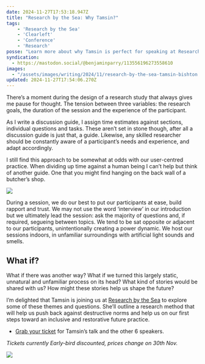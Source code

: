 ```yaml
---
date: 2024-11-27T17:53:18.947Z
title: "Research by the Sea: Why Tamsin?"
tags:
    - 'Research by the Sea'
    - 'Clearleft'
    - 'Conference'
    - 'Research'
posse: "Learn more about why Tamsin is perfect for speaking at Research by the Sea."
syndication:
  - https://mastodon.social/@benjaminparry/113556196273558610
images:
  - "/assets/images/writing/2024/11/research-by-the-sea-tamsin-bishton.jpg"
updated: 2024-11-27T17:54:06.270Z
---
```


There’s a moment during the design of a research study that always gives me pause for thought. The tension between three variables: the research goals, the duration of the session and the experience of the participant.

As I write a discussion guide, I assign time estimates against sections, individual questions and tasks. These aren’t set in stone though, after all a discussion guide is just that, a guide. Likewise, any skilled researcher should be constantly aware of a participant’s needs and experience, and adapt accordingly.

I still find this approach to be somewhat at odds with our user-centred practice. When dividing up time against a human being I can’t help but think of another guide. One that you might find hanging on the back wall of a butcher’s shop.

![](/assets/images/writing/2024/11/research-goals-time-participant.jpg)

During a session, we do our best to put our participants at ease, build rapport and trust. We may not use the word ‘interview’ in our introduction but we ultimately lead the session: ask the majority of questions and, if required, segueing between topics. We tend to be sat opposite or adjacent to our participants, unintentionally creating a power dynamic. We host our sessions indoors, in unfamiliar surroundings with artificial light sounds and smells.

## What if?

What if there was another way? What if we turned this largely static, unnatural and unfamiliar process on its head? What kind of stories would be shared with us? How might these stories help us shape the future?

I’m delighted that Tamsin is joining us at [Research by the Sea](https://researchbythesea.com/tamsin-bishton) to explore some of these themes and questions. She’ll outline a research method that will help us push back against destructive norms and help us on our first steps toward an inclusive and restorative future practice.

- [Grab your ticket](https://ti.to/clearleft/researchbythesea2025) for Tamsin’s talk and the other 6 speakers.

*Tickets currently Early-bird discounted, prices change on 30th Nov.*

![](/assets/images/writing/2024/11/research-by-the-sea-tamsin-bishton.jpg)


